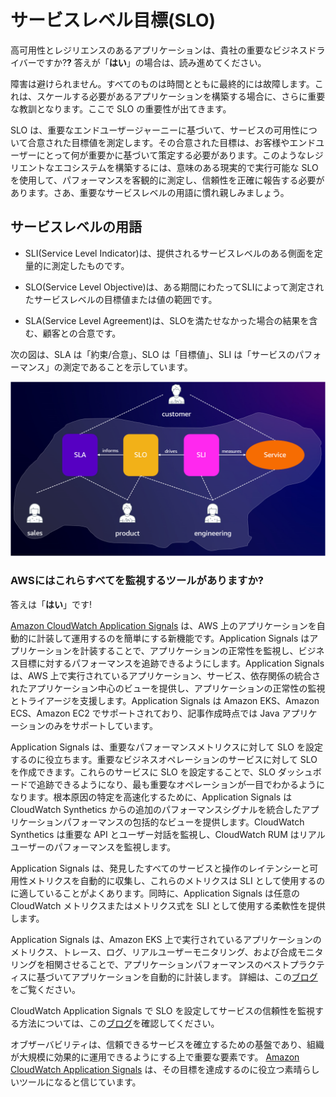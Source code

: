 # サービスレベル目標(SLO)

高可用性とレジリエンスのあるアプリケーションは、貴社の重要なビジネスドライバーですか?**?**
答えが「**はい**」の場合は、読み進めてください。

障害は避けられません。すべてのものは時間とともに最終的には故障します。これは、スケールする必要があるアプリケーションを構築する場合に、さらに重要な教訓となります。ここで SLO の重要性が出てきます。

SLO は、重要なエンドユーザージャーニーに基づいて、サービスの可用性について合意された目標値を測定します。その合意された目標は、お客様やエンドユーザーにとって何が重要かに基づいて策定する必要があります。このようなレジリエントなエコシステムを構築するには、意味のある現実的で実行可能な SLO を使用して、パフォーマンスを客観的に測定し、信頼性を正確に報告する必要があります。さあ、重要なサービスレベルの用語に慣れ親しみましょう。

## サービスレベルの用語

- SLI(Service Level Indicator)は、提供されるサービスレベルのある側面を定量的に測定したものです。

- SLO(Service Level Objective)は、ある期間にわたってSLIによって測定されたサービスレベルの目標値または値の範囲です。

- SLA(Service Level Agreement)は、SLOを満たせなかった場合の結果を含む、顧客との合意です。

次の図は、SLA は「約束/合意」、SLO は「目標値」、SLI は「サービスのパフォーマンス」の測定であることを示しています。

![SLO データフロー](../images/slo.png)

### AWSにはこれらすべてを監視するツールがありますか?

答えは「**はい**」です!

[Amazon CloudWatch Application Signals](https://docs.aws.amazon.com/AmazonCloudWatch/latest/monitoring/CloudWatch-Application-Monitoring-Sections.html) は、AWS 上のアプリケーションを自動的に計装して運用するのを簡単にする新機能です。Application Signals はアプリケーションを計装することで、アプリケーションの正常性を監視し、ビジネス目標に対するパフォーマンスを追跡できるようにします。Application Signals は、AWS 上で実行されているアプリケーション、サービス、依存関係の統合されたアプリケーション中心のビューを提供し、アプリケーションの正常性の監視とトライアージを支援します。Application Signals は Amazon EKS、Amazon ECS、Amazon EC2 でサポートされており、記事作成時点では Java アプリケーションのみをサポートしています。

Application Signals は、重要なパフォーマンスメトリクスに対して SLO を設定するのに役立ちます。重要なビジネスオペレーションのサービスに対して SLO を作成できます。これらのサービスに SLO を設定することで、SLO ダッシュボードで追跡できるようになり、最も重要なオペレーションが一目でわかるようになります。根本原因の特定を高速化するために、Application Signals は CloudWatch Synthetics からの追加のパフォーマンスシグナルを統合したアプリケーションパフォーマンスの包括的なビューを提供します。CloudWatch Synthetics は重要な API とユーザー対話を監視し、CloudWatch RUM はリアルユーザーのパフォーマンスを監視します。

Application Signals は、発見したすべてのサービスと操作のレイテンシーと可用性メトリクスを自動的に収集し、これらのメトリクスは SLI として使用するのに適していることがよくあります。同時に、Application Signals は任意の CloudWatch メトリクスまたはメトリクス式を SLI として使用する柔軟性を提供します。

Application Signals は、Amazon EKS 上で実行されているアプリケーションのメトリクス、トレース、ログ、リアルユーザーモニタリング、および合成モニタリングを相関させることで、アプリケーションパフォーマンスのベストプラクティスに基づいてアプリケーションを自動的に計装します。 詳細は、この[ブログ](https://aws.amazon.com/blogs/aws/amazon-cloudwatch-application-signals-for-automatic-instrumentation-of-your-applications-preview/)をご覧ください。

CloudWatch Application Signals で SLO を設定してサービスの信頼性を監視する方法については、この[ブログ](https://aws.amazon.com/blogs/mt/how-to-monitor-application-health-using-slos-with-amazon-cloudwatch-application-signals/)を確認してください。

オブザーバビリティは、信頼できるサービスを確立するための基盤であり、組織が大規模に効果的に運用できるようにする上で重要な要素です。 [Amazon CloudWatch Application Signals](https://docs.aws.amazon.com/AmazonCloudWatch/latest/monitoring/CloudWatch-Application-Monitoring-Sections.html) は、その目標を達成するのに役立つ素晴らしいツールになると信じています。
